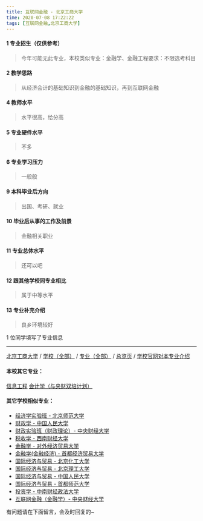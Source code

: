 ```yaml
---
title: 互联网金融 - 北京工商大学
time: 2020-07-08 17:22:22
tags: [互联网金融,北京工商大学]
---
```

#### 1 专业招生（仅供参考）  
> 今年可能无此专业，本校类似专业：金融学、金融工程要求：不限选考科目

#### 2 教学思路
> 从经济会计的基础知识到金融的基础知识，再到互联网金融


#### 4 教师水平
> 水平很高，给分高


#### 5 专业硬件水平
> 不多


#### 6 专业学习压力
> 一般般


#### 9 本科毕业后方向
> 出国、考研、就业


#### 10 毕业后从事的工作及前景
> 金融相关职业


#### 11 专业总体水平
> 还可以吧


#### 12 跟其他学校同专业相比
> 属于中等水平


#### 13 专业补充介绍
> 良乡环境较好

1 位同学填写了专业信息
***
[北京工商大学](http://www.jianshu.com/p/e76d36ff8bb9) / [学校（全部）](http://www.jianshu.com/p/3efa6bcca419) / [专业（全部）](http://www.jianshu.com/p/2d4c6d3552c2) / [总览页](http://www.jianshu.com/p/445daeb4fa00) / [学校官网对本专业介绍]()
#### 本校其它专业：
[信息工程](http://www.jianshu.com/p/ab8228ed7e2d)
[会计学（与央财双培计划）](http://www.jianshu.com/p/efa86b1a5d45)
#### 其它学校相似专业：
- [经济学实验班 - 北京师范大学](http://www.jianshu.com/p/905157b079f8)
- [财政学 - 中国人民大学](http://www.jianshu.com/p/907902d05d20)
- [财政实验班（财政理论）- 中央财经大学](http://www.jianshu.com/p/543b7d175909)
- [税收学 - 西南财经大学](http://www.jianshu.com/p/428c6ac632e9)
- [金融学 - 对外经济贸易大学](http://www.jianshu.com/p/bc445a9150dc)
- [金融学(金融经济) - 首都经济贸易大学](https://www.jianshu.com/p/532718bf9782)
- [国际经济与贸易 - 北京化工大学](http://www.jianshu.com/p/f143f17287d2)
- [国际经济与贸易 - 北京理工大学](http://www.jianshu.com/p/ebab770158ac)
- [国际经济与贸易 - 中国人民大学](http://www.jianshu.com/p/8b305bffe600)
- [国际经济与贸易 - 首都师范大学](https://www.jianshu.com/p/1f0ba424bfb5)
- [投资学 - 中南财经政法大学](http://www.jianshu.com/p/7d16092614fe)
- [互联网金融（金融学）- 中央财经大学](http://www.jianshu.com/p/6125dd390a4c)


有问题请在下面留言，会及时回复的~
